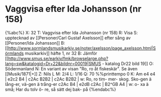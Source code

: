 # Vaggvisa efter Ida Johansson (nr 158)

{%abc%}
X: 32
T: Vaggvisa efter Ida Johansson (nr 158)
R: Visa
S: upptecknad av [[Personer/Carl Gustaf Axelsson]] efter sång av [[Personer/Ida Johansson]]
B: [[http://www.sormlandsmusikarkiv.se/noter/axelsson/page_axelsson.html|Sörmlands musikarkiv]] häfte 1, nr 32
B: Jämför [[http://www.smus.se/earkiv/fmk/browselarge.php?lang=sw&katalogid=Dr+22&bildnr=00019|SMUS - katalog Dr22 bild 19]]
O: Södermanland
N: En variant av visan "Ro, ro åt fiskeskär". Se även [[Musik/1871|+]]
Z: Nils L
M: 2/4
L: 1/16
Q: 70
%%printtempo 0
K: Am
e4 e4 | e2c2 B4 | c2Ac B2B2 | c2Ac B2B2 | 
w: Ro, ro tim\- mer\- skog. Sko-gen ä lång-er, vä-gen ä trång-er
c2Ac B4 | e2dB c2Ac | B2^GB A4 |
w: o\- xa ä små; Har du tolv ö\- re, så sätt dej bak\- på
{%endabc%}
